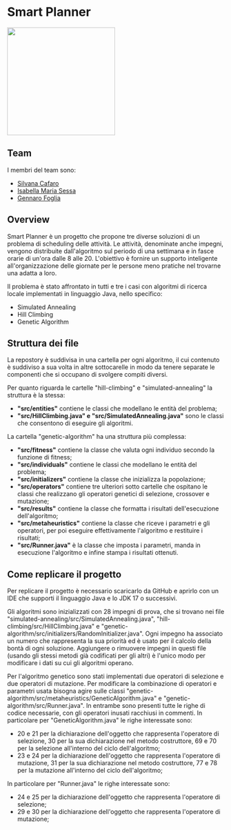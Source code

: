 # Smart Planner

<img src="https://github.com/g-foglia/SmartPlannerFIA/assets/145924139/4c6c769f-b89d-4223-a109-42370d2f6baa" width=250 >

## Team
I membri del team sono: 
- [Silvana Cafaro](https://github.com/zzzzilv)
- [Isabella Maria Sessa](https://github.com/isaboutoftown)
- [Gennaro Foglia](https://github.com/g-foglia)
## Overview
Smart Planner è un progetto che propone tre diverse soluzioni di un problema di scheduling delle attività. Le attività, denominate anche impegni,
vengono distribuite dall'algoritmo sul periodo di una settimana e in fasce orarie di un'ora dalle 8 alle 20. L'obiettivo è fornire un supporto inteligente all'organizzazione
delle giornate per le persone meno pratiche nel trovarne una adatta a loro.

Il problema è stato affrontato in tutti e tre i casi con algoritmi di ricerca locale implementati in linguaggio Java, nello specifico:
- Simulated Annealing
- Hill Climbing
- Genetic Algorithm
## Struttura dei file
La repostory è suddivisa in una cartella per ogni algoritmo, il cui contenuto è suddiviso a sua volta in altre sottocarelle in modo da tenere separate le componenti che si occupano di svolgere compiti diversi. 

Per quanto riguarda le cartelle "hill-climbing" e "simulated-annealing" la struttura è la stessa:
- **"src/entities"** contiene le classi che modellano le entità del problema;
- **"src/HillClimbing.java" e "src/SimulatedAnnealing.java"** sono le classi che consentono di eseguire gli algoritmi.

La cartella "genetic-algorithm" ha una struttura più complessa:
- **"src/fitness"** contiene la classe che valuta ogni individuo secondo la funzione di fitness;
- **"src/individuals"** contiene le classi che modellano le entità del problema;
- **"src/initializers"** contiene la classe che inizializza la popolazione;
- **"src/operators"** contiene tre ulteriori sotto cartelle che ospitano le classi che realizzano gli operatori genetici di selezione, crossover e mutazione;
- **"src/results"** contiene la classe che formatta i risultati dell'esecuzione dell'algoritmo;
- **"src/metaheuristics"** contiene la classe che riceve i parametri e gli operatori, per poi eseguire effettivamente l'algoritmo e restituire i risultati;
- **"src/Runner.java"** è la classe che imposta i parametri, manda in esecuzione l'algoritmo e infine stampa i risultati ottenuti.  
## Come replicare il progetto
Per replicare il progetto è necessario scaricarlo da GitHub e aprirlo con un IDE che supporti il linguaggio Java e lo JDK 17 o successivi.

Gli algoritmi sono inizializzati con 28 impegni di prova, che si trovano nei file "simulated-annealing/src/SimulatedAnnealing.java", "hill-climbing/src/HillClimbing.java" e "genetic-algorithm/src/initializers/RandomInitializer.java". Ogni impegno ha associato un numero che rappresenta la sua priorità ed è usato per il calcolo della bontà di ogni soluzione. Aggiungere o rimuovere impegni in questi file (usando gli stessi metodi già codificati per gli altri) è l'unico modo per modificare i dati su cui gli algoritmi operano. 

Per l'algoritmo genetico sono stati implementati due operatori di selezione e due operatori di mutazione. Per modificare la combinazione di operatori e parametri usata bisogna agire sulle classi "genetic-algorithm/src/metaheuristics/GeneticAlgorithm.java" e "genetic-algorithm/src/Runner.java". In entrambe sono presenti tutte le righe di codice necessarie, con gli operatori inusati racchiusi in commenti. 
In particolare per "GeneticAlgorithm.java" le righe interessate sono:
- 20 e 21 per la dichiarazione dell'oggetto che rappresenta l'operatore di selezione, 30 per la sua dichiarazione nel metodo costruttore, 69 e 70 per la selezione all'interno del ciclo dell'algoritmo;
- 23 e 24 per la dichiarazione dell'oggetto che rappresenta l'operatore di mutazione, 31 per la sua dichiarazione nel metodo costruttore, 77 e 78 per la mutazione all'interno del ciclo dell'algoritmo;

In particolare per "Runner.java" le righe interessate sono:
- 24 e 25 per la dichiarazione dell'oggetto che rappresenta l'operatore di selezione;
- 29 e 30 per la dichiarazione dell'oggetto che rappresenta l'operatore di mutazione;

